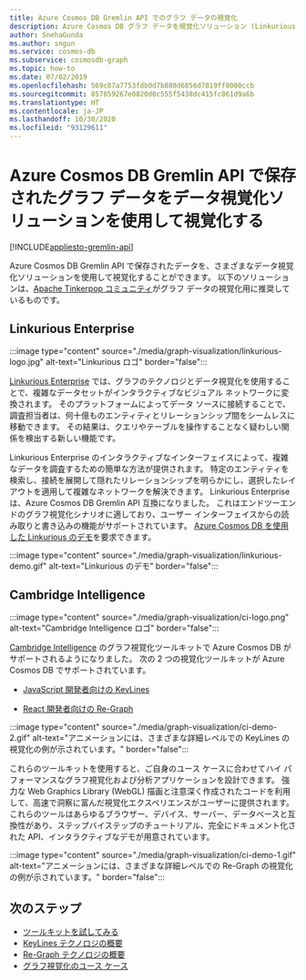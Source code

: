 ```yaml
---
title: Azure Cosmos DB Gremlin API でのグラフ データの視覚化
description: Azure Cosmos DB グラフ データを視覚化ソリューション (Linkurious Enterprise、Cambridge Intelligence) と統合する方法について説明します。
author: SnehaGunda
ms.author: sngun
ms.service: cosmos-db
ms.subservice: cosmosdb-graph
ms.topic: how-to
ms.date: 07/02/2019
ms.openlocfilehash: 569c87a7753fdb0d7b880d6856d7819ff8000ccb
ms.sourcegitcommit: 857859267e0820d0c555f5438dc415fc861d9a6b
ms.translationtype: HT
ms.contentlocale: ja-JP
ms.lasthandoff: 10/30/2020
ms.locfileid: "93129611"
---
```

# <a name="visualize-graph-data-stored-in-azure-cosmos-db-gremlin-api-with-data-visualization-solutions"></a>Azure Cosmos DB Gremlin API で保存されたグラフ データをデータ視覚化ソリューションを使用して視覚化する
[!INCLUDE[appliesto-gremlin-api](includes/appliesto-gremlin-api.md)]

Azure Cosmos DB Gremlin API で保存されたデータを、さまざまなデータ視覚化ソリューションを使用して視覚化することができます。 以下のソリューションは、[Apache Tinkerpop コミュニティ](https://tinkerpop.apache.org/#poweredby)がグラフ データの視覚化用に推奨しているものです。

## <a name="linkurious-enterprise"></a>Linkurious Enterprise

:::image type="content" source="./media/graph-visualization/linkurious-logo.jpg" alt-text="Linkurious ロゴ" border="false":::

[Linkurious Enterprise](https://linkurio.us/product/) では、グラフのテクノロジとデータ視覚化を使用することで、複雑なデータセットがインタラクティブなビジュアル ネットワークに変換されます。 そのプラットフォームによってデータ ソースに接続することで、調査担当者は、何十億ものエンティティとリレーションシップ間をシームレスに移動できます。 その結果は、クエリやテーブルを操作することなく疑わしい関係を検出する新しい機能です。

Linkurious Enterprise のインタラクティブなインターフェイスによって、複雑なデータを調査するための簡単な方法が提供されます。 特定のエンティティを検索し、接続を展開して隠れたリレーションシップを明らかにし、選択したレイアウトを適用して複雑なネットワークを解決できます。 Linkurious Enterprise は、Azure Cosmos DB Gremlin API 互換になりました。 これはエンドツーエンドのグラフ視覚化シナリオに適しており、ユーザー インターフェイスからの読み取りと書き込みの機能がサポートされています。 [Azure Cosmos DB を使用した Linkurious のデモ](https://linkurio.us/contact/)を要求できます。

:::image type="content" source="./media/graph-visualization/linkurious-demo.gif" alt-text="Linkurious のデモ" border="false":::

## <a name="cambridge-intelligence"></a>Cambridge Intelligence

:::image type="content" source="./media/graph-visualization/ci-logo.png" alt-text="Cambridge Intelligence ロゴ" border="false":::

[Cambridge Intelligence](https://cambridge-intelligence.com/products/) のグラフ視覚化ツールキットで Azure Cosmos DB がサポートされるようになりました。 次の 2 つの視覚化ツールキットが Azure Cosmos DB でサポートされています。

- [JavaScript 開発者向けの KeyLines](https://cambridge-intelligence.com/keylines/)

- [React 開発者向けの Re-Graph](https://cambridge-intelligence.com/regraph/)

:::image type="content" source="./media/graph-visualization/ci-demo-2.gif" alt-text="アニメーションには、さまざまな詳細レベルでの KeyLines の視覚化の例が示されています。" border="false":::

これらのツールキットを使用すると、ご自身のユース ケースに合わせてハイ パフォーマンスなグラフ視覚化および分析アプリケーションを設計できます。 強力な Web Graphics Library (WebGL) 描画と注意深く作成されたコードを利用して、高速で洞察に富んだ視覚化エクスペリエンスがユーザーに提供されます。 これらのツールはあらゆるブラウザー、デバイス、サーバー、データベースと互換性があり、ステップバイステップのチュートリアル、完全にドキュメント化された API、インタラクティブなデモが用意されています。

:::image type="content" source="./media/graph-visualization/ci-demo-1.gif" alt-text="アニメーションには、さまざまな詳細レベルでの Re-Graph の視覚化の例が示されています。" border="false":::


## <a name="next-steps"></a>次のステップ

- [ツールキットを試してみる](https://cambridge-intelligence.com/try/)
- [KeyLines テクノロジの概要](https://cambridge-intelligence.com/keylines/technology/)
- [Re-Graph テクノロジの概要](https://cambridge-intelligence.com/regraph/technology/)
- [グラフ視覚化のユース ケース](https://cambridge-intelligence.com/use-cases/)
